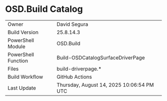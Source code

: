﻿# OSD.Build Catalog

| | |
|-|-|
| Owner | David Segura |
| Build Version | 25.8.14.3 |
| PowerShell Module | OSD.Build |
| PowerShell Function | Build-OSDCatalogSurfaceDriverPage |
| Files | build-driverpage.* |
| Build Workflow | GitHub Actions |
| Last Update | Thursday, August 14, 2025 10:06:54 PM UTC |
